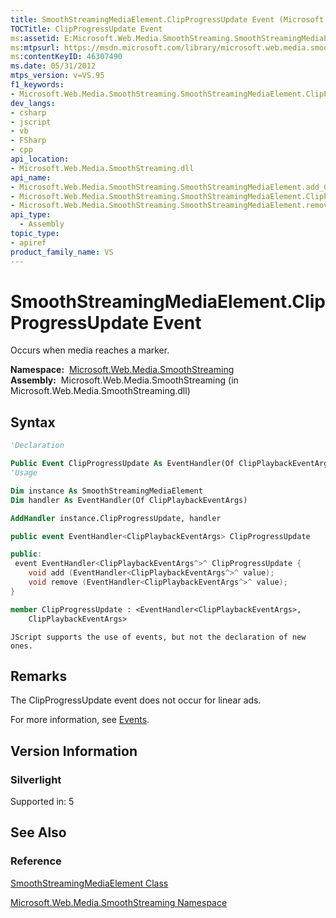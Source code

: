 ```yaml
---
title: SmoothStreamingMediaElement.ClipProgressUpdate Event (Microsoft.Web.Media.SmoothStreaming)
TOCTitle: ClipProgressUpdate Event
ms:assetid: E:Microsoft.Web.Media.SmoothStreaming.SmoothStreamingMediaElement.ClipProgressUpdate
ms:mtpsurl: https://msdn.microsoft.com/library/microsoft.web.media.smoothstreaming.smoothstreamingmediaelement.clipprogressupdate(v=VS.95)
ms:contentKeyID: 46307490
ms.date: 05/31/2012
mtps_version: v=VS.95
f1_keywords:
- Microsoft.Web.Media.SmoothStreaming.SmoothStreamingMediaElement.ClipProgressUpdate
dev_langs:
- csharp
- jscript
- vb
- FSharp
- cpp
api_location:
- Microsoft.Web.Media.SmoothStreaming.dll
api_name:
- Microsoft.Web.Media.SmoothStreaming.SmoothStreamingMediaElement.add_ClipProgressUpdate
- Microsoft.Web.Media.SmoothStreaming.SmoothStreamingMediaElement.ClipProgressUpdate
- Microsoft.Web.Media.SmoothStreaming.SmoothStreamingMediaElement.remove_ClipProgressUpdate
api_type:
  - Assembly
topic_type:
- apiref
product_family_name: VS
---
```


# SmoothStreamingMediaElement.ClipProgressUpdate Event

Occurs when media reaches a marker.

**Namespace:**  [Microsoft.Web.Media.SmoothStreaming](microsoft-web-media-smoothstreaming-namespace_1.md)  
**Assembly:**  Microsoft.Web.Media.SmoothStreaming (in Microsoft.Web.Media.SmoothStreaming.dll)

## Syntax

```vb
'Declaration

Public Event ClipProgressUpdate As EventHandler(Of ClipPlaybackEventArgs)
'Usage

Dim instance As SmoothStreamingMediaElement
Dim handler As EventHandler(Of ClipPlaybackEventArgs)

AddHandler instance.ClipProgressUpdate, handler
```

```csharp
public event EventHandler<ClipPlaybackEventArgs> ClipProgressUpdate
```

```cpp
public:
 event EventHandler<ClipPlaybackEventArgs^>^ ClipProgressUpdate {
    void add (EventHandler<ClipPlaybackEventArgs^>^ value);
    void remove (EventHandler<ClipPlaybackEventArgs^>^ value);
}
```

``` fsharp
member ClipProgressUpdate : <EventHandler<ClipPlaybackEventArgs>,
    ClipPlaybackEventArgs>
```

```jscript
JScript supports the use of events, but not the declaration of new ones.
```

## Remarks

The ClipProgressUpdate event does not occur for linear ads.

For more information, see [Events](events.md).

## Version Information

### Silverlight

Supported in: 5  

## See Also

### Reference

[SmoothStreamingMediaElement Class](smoothstreamingmediaelement-class-microsoft-web-media-smoothstreaming_1.md)

[Microsoft.Web.Media.SmoothStreaming Namespace](microsoft-web-media-smoothstreaming-namespace_1.md)
